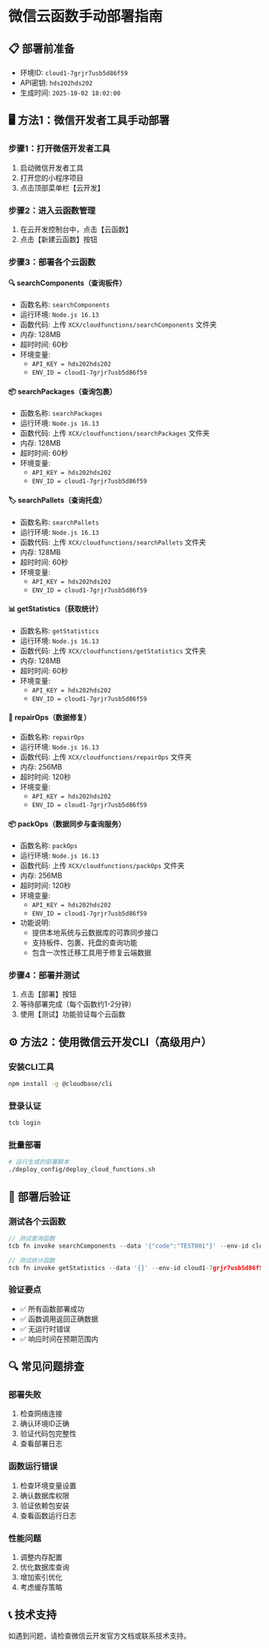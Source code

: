 # 微信云函数手动部署指南

## 📋 部署前准备
- 环境ID: `cloud1-7grjr7usb5d86f59`
- API密钥: `hds202hds202`
- 生成时间: `2025-10-02 18:02:00`

## 🖥️ 方法1：微信开发者工具手动部署

### 步骤1：打开微信开发者工具
1. 启动微信开发者工具
2. 打开您的小程序项目
3. 点击顶部菜单栏【云开发】

### 步骤2：进入云函数管理
1. 在云开发控制台中，点击【云函数】
2. 点击【新建云函数】按钮

### 步骤3：部署各个云函数

#### 🔍 searchComponents（查询板件）
- 函数名称: `searchComponents`
- 运行环境: `Node.js 16.13`
- 函数代码: 上传 `XCX/cloudfunctions/searchComponents` 文件夹
- 内存: 128MB
- 超时时间: 60秒
- 环境变量: 
  - `API_KEY = hds202hds202`
  - `ENV_ID = cloud1-7grjr7usb5d86f59`

#### 📦 searchPackages（查询包裹）
- 函数名称: `searchPackages`
- 运行环境: `Node.js 16.13`
- 函数代码: 上传 `XCX/cloudfunctions/searchPackages` 文件夹
- 内存: 128MB
- 超时时间: 60秒
- 环境变量:
  - `API_KEY = hds202hds202`
  - `ENV_ID = cloud1-7grjr7usb5d86f59`

#### 🏷️ searchPallets（查询托盘）
- 函数名称: `searchPallets`
- 运行环境: `Node.js 16.13`
- 函数代码: 上传 `XCX/cloudfunctions/searchPallets` 文件夹
- 内存: 128MB
- 超时时间: 60秒
- 环境变量:
  - `API_KEY = hds202hds202`
  - `ENV_ID = cloud1-7grjr7usb5d86f59`

#### 📊 getStatistics（获取统计）
- 函数名称: `getStatistics`
- 运行环境: `Node.js 16.13`
- 函数代码: 上传 `XCX/cloudfunctions/getStatistics` 文件夹
- 内存: 128MB
- 超时时间: 60秒
- 环境变量:
  - `API_KEY = hds202hds202`
  - `ENV_ID = cloud1-7grjr7usb5d86f59`

#### 🔧 repairOps（数据修复）
- 函数名称: `repairOps`
- 运行环境: `Node.js 16.13`
- 函数代码: 上传 `XCX/cloudfunctions/repairOps` 文件夹
- 内存: 256MB
- 超时时间: 120秒
- 环境变量:
  - `API_KEY = hds202hds202`
  - `ENV_ID = cloud1-7grjr7usb5d86f59`

#### 📦 packOps（数据同步与查询服务）
- 函数名称: `packOps`
- 运行环境: `Node.js 16.13`
- 函数代码: 上传 `XCX/cloudfunctions/packOps` 文件夹
- 内存: 256MB
- 超时时间: 120秒
- 环境变量:
  - `API_KEY = hds202hds202`
  - `ENV_ID = cloud1-7grjr7usb5d86f59`
- 功能说明:
  - 提供本地系统与云数据库的可靠同步接口
  - 支持板件、包裹、托盘的查询功能
  - 包含一次性迁移工具用于修复云端数据

### 步骤4：部署并测试
1. 点击【部署】按钮
2. 等待部署完成（每个函数约1-2分钟）
3. 使用【测试】功能验证每个云函数

## ⚙️ 方法2：使用微信云开发CLI（高级用户）

### 安装CLI工具
```bash
npm install -g @cloudbase/cli
```

### 登录认证
```bash
tcb login
```

### 批量部署
```bash
# 运行生成的部署脚本
./deploy_config/deploy_cloud_functions.sh
```

## 🧪 部署后验证

### 测试各个云函数
```javascript
// 测试查询函数
tcb fn invoke searchComponents --data '{"code":"TEST001"}' --env-id cloud1-7grjr7usb5d86f59

// 测试统计函数
tcb fn invoke getStatistics --data '{}' --env-id cloud1-7grjr7usb5d86f59
```

### 验证要点
- ✅ 所有函数部署成功
- ✅ 函数调用返回正确数据
- ✅ 无运行时错误
- ✅ 响应时间在预期范围内

## 🔍 常见问题排查

### 部署失败
1. 检查网络连接
2. 确认环境ID正确
3. 验证代码包完整性
4. 查看部署日志

### 函数运行错误
1. 检查环境变量设置
2. 确认数据库权限
3. 验证依赖包安装
4. 查看函数运行日志

### 性能问题
1. 调整内存配置
2. 优化数据库查询
3. 增加索引优化
4. 考虑缓存策略

## 📞 技术支持
如遇到问题，请检查微信云开发官方文档或联系技术支持。
